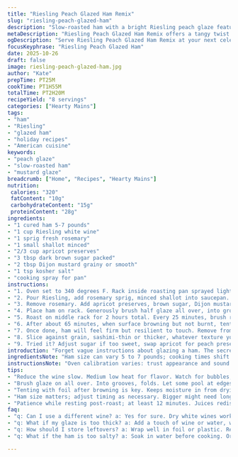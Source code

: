 ```yaml
---
title: "Riesling Peach Glazed Ham Remix"
slug: "riesling-peach-glazed-ham"
description: "Slow-roasted ham with a bright Riesling peach glaze featuring apricot preserves and fresh rosemary. Reduced aromatic white wine forms the base, thickened with sugar and mustard for balance. Brushed repeatedly, the glaze deepens color and flavor while basting. Covered mid-roast to preserve moisture yet still brown crust forms. Rested before slicing to lock in juices. Substitutions and timing tips included for reliable results in any home kitchen."
metaDescription: "Riesling Peach Glazed Ham Remix offers a tangy twist to a classic ham with a bright flavorful glaze. Perfect for festive gatherings."
ogDescription: "Serve Riesling Peach Glazed Ham Remix at your next celebration. Juicy, flavorful, with a unique touch of peach and apricot."
focusKeyphrase: "Riesling Peach Glazed Ham"
date: 2025-10-26
draft: false
image: riesling-peach-glazed-ham.jpg
author: "Kate"
prepTime: PT25M
cookTime: PT1H55M
totalTime: PT2H20M
recipeYield: "8 servings"
categories: ["Hearty Mains"]
tags:
- "ham"
- "Riesling"
- "glazed ham"
- "holiday recipes"
- "American cuisine"
keywords:
- "peach glaze"
- "slow-roasted ham"
- "mustard glaze"
breadcrumb: ["Home", "Recipes", "Hearty Mains"]
nutrition: 
 calories: "320"
 fatContent: "10g"
 carbohydrateContent: "15g"
 proteinContent: "28g"
ingredients:
- "1 cured ham 5-7 pounds"
- "1 cup Riesling white wine"
- "1 sprig fresh rosemary"
- "1 small shallot minced"
- "2/3 cup apricot preserves"
- "3 tbsp dark brown sugar packed"
- "2 tbsp Dijon mustard grainy or smooth"
- "1 tsp kosher salt"
- "cooking spray for pan"
instructions:
- "1. Oven set to 340 degrees F. Rack inside roasting pan sprayed lightly so ham doesn’t stick or burn below."
- "2. Pour Riesling, add rosemary sprig, minced shallot into saucepan. Heat over medium low till tiny bubbles form and liquid reduces by about a third--tracks from bottom visible. About 9 minutes."
- "3. Remove rosemary. Add apricot preserves, brown sugar, Dijon mustard, salt. Stir constantly. Mixture thickens but still lumpy and shiny. Keep warm but don’t boil for 4 minutes. Sticky when brushing is key."
- "4. Place ham on rack. Generously brush half glaze all over, into grooves, edges, any folds. Little pools catch flavor."
- "5. Roast on middle rack for 2 hours total. Every 25 minutes, brush remaining glaze over ham. Look for glaze bubbling slightly and darkening edges. Audible sizzling is good."
- "6. After about 65 minutes, when surface browning but not burnt, tent ham loosely with foil to avoid drying crust. Foil traps heat but preserves enough moisture for chew and bite."
- "7. Once done, ham will feel firm but resilient to touch. Remove from oven. Rest on cutting board for 12 minutes. Key for juices to redistribute. Avoid slicing hot or meat dries out."
- "8. Slice against grain, sashimi-thin or thicker, whatever texture you want. Serve immediately or keep warm tented briefly."
- "9. Tried it? Adjust sugar if too sweet, swap apricot for peach preserves or marmalade. Rosemary can be thyme or sage—works, changes aroma profile."
introduction: "Forget vague instructions about glazing a ham. The secret’s in the reduction of the wine and aromatics. Rushing that step guts flavor. That afternoon Riesling simmer? Aroma fills the kitchen, the subtle sharpness underneath the sweet fruit. Apricot preserves pack more punch than peach here—more tartness, depth. Brown sugar balances, Dijon cuts the sugar edge with a spicy bite. Watch the glaze bubble and thicken but stay sticky, lumpy, not syrup-slick. Roast low and slow, brush often to build layers. Foil tenting rescues the crust from burning yet keeps that crunch snap essential to feel on the first bite. Patience in cooling before slicing or risk dry ham. Keep it practical—sub rosemary with whatever herbs at hand, use local fruit preserves, tweak sugar to taste—make this yours, not a copy."
ingredientsNote: "Ham size can vary 5 to 7 pounds; cooking times shift accordingly. Use a fully cooked, cured ham, ideally bone-in for flavor, but boneless works if careful. Riesling isn’t mandatory—sub dry white wine or even apple cider for slightly different sweetness profiles; avoid heavy red wines which overpower. Rosemary is my go-to for fresh aroma, but sage or thyme offer rustic alternatives. Apricot preserves chosen over peach for slightly sharper tang; swap in peach or even orange marmalade for citrus brightness. Brown sugar brown or light; dark sugar intensifies molasses hints, great if you enjoy that warmth. Grainy Dijon adds texture contrast, smooth pourable versions save time if in a pinch. Salt balances the entire glaze, don’t omit or glaze ends up cloying. Spraying pan rack essential—prevents ham sticking, ruining presentation and cleaning headaches."
instructionsNote: "Oven calibration varies: trust appearance and sound over minutes. The reduction stage needs gentle simmer—a rolling boil will burn off alcohol too fast, harsh aroma develops. Reduce till liquid thickens and coats back of spoon, pulls away from sides, visible bottom tracks. Removing rosemary on time stops bitterness. Stir consistently after adding preserves and sugar to prevent scorching; that sticky, lumpy texture means slow caramelization, not glossy jam, which wouldn’t adhere well. Brushing ham initially sets an adhesive flavor bed; later layers build deep color and caramel notes. Basting scheduling every 25 minutes avoids adding too much moisture to pan. Tenting with foil prevents drying-cracked crust—don’t wrap tightly or steaming ruins crispness. Resting meat is often skipped but crucial; uncut ham loses juice rapidly. Slice thin against grain for tenderness or chunkier for chewing satisfaction. Adapt sugar and preserve choices per regional availability or taste, watch glaze adherence during cooking and adjust thermo/brush timing if needed."
tips:
- "Reduce the wine slow. Medium low heat for flavor. Watch for bubbles, tracks on the bottom. About 9 minutes until reduced. Don't rush."
- "Brush glaze on all over. Into grooves, folds. Let some pool at edges; flavor builds. Every 25 minutes, layer more. Darkening and bubbling? Perfect."
- "Tenting with foil after browning is key. Keeps moisture in from drying out the ham. But, don't wrap tightly or you’ll lose crust."
- "Ham size matters; adjust timing as necessary. Bigger might need longer cooking, monitor temp. Firm yet resilient is your doneness cue."
- "Patience while resting post-roast; at least 12 minutes. Juices redistribute. Hot slicing leads to dryness. Avoid that dry bite."
faq:
- "q: Can I use a different wine? a: Yes for sure. Dry white wines work too. Apple cider's an option, but heavy reds may overpower everything."
- "q: What if my glaze is too thick? a: Add a touch of wine or water, whip it back to a sticky state. Consistency is real important for adhering."
- "q: How should I store leftovers? a: Wrap well in foil or plastic. Refrigerate up to 5 days. Reheat slowly; avoid microwave if possible. Juiciness is key."
- "q: What if the ham is too salty? a: Soak in water before cooking. Or, balance with sweet glaze. Keep tasting; adjust sweetness to manage salt."

---
```

